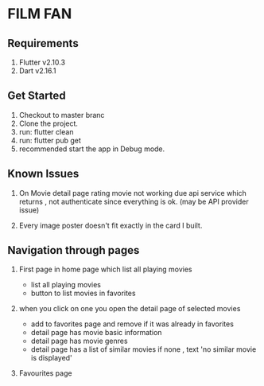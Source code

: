 # FILM FAN 

## Requirements

1. Flutter v2.10.3
2. Dart v2.16.1

## Get Started

1. Checkout to master branc
2. Clone the project.
3. run: flutter clean
4. run: flutter pub get
5. recommended start the app in Debug mode. 


## Known Issues

1. On Movie detail page rating movie not working due api service which returns , not authenticate since everything is ok. (may be API provider issue)

2. Every image poster doesn't fit exactly in the card I built.


## Navigation through pages
 
1. First page in home page which list all playing movies
    - list all playing movies
    - button to list movies in favorites
2. when you click on one you open the detail page of selected movies
    - add to favorites page and remove  if it was already in favorites
    - detail page has movie basic information
    - detail page has movie genres
    - detail page has a list of similar movies if none , text 'no similar movie is displayed' 

3. Favourites page
    
    



